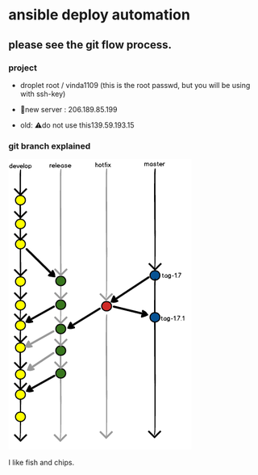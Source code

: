 # ansible deploy automation

## please see the git flow process.

### project
- droplet root / vinda1109 (this is the root passwd, but you will be using with ssh-key)
- :checkered_flag:new server : 206.189.85.199

- old:  :warning:do not use this139.59.193.15 


### git branch explained

![gitflow](images/gitflow.png)

I like fish and chips.
